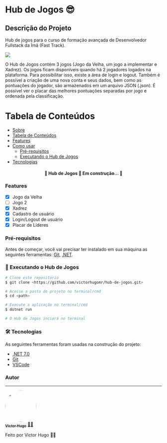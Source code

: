 # Hub de Jogos 😎

## Descrição do Projeto
Hub de jogos para o curso de formação avançada de Desenvolvedor Fullstack da Ímã (Fast Track).

<img src="https://img.shields.io/static/v1?label=csharp&message=hub de jogos&color=7159c1&style=for-the-badge&logo=ghost"/>

O Hub de Jogos contém 3 jogos (Jogo da Velha, um jogo a implementar e Xadrez). Os jogos ficam disponíveis quando há 2 jogadores logados na plataforma. Para possibilitar isso, existe a área de login e logout. Também é possível a criação de uma nova conta e seus dados, bem como as pontuações do jogador, são armazenados em um arquivo JSON (.json). É possível ver o placar das melhores pontuações separadas por jogo e ordenada pela classificação.

Tabela de Conteúdos
=================
<!--ts-->
   * [Sobre](#hub-de-jogos)
   * [Tabela de Conteúdos](#tabela-de-conteudo)
   * [Features](#features)
   * [Como usar](#como-usar)
      * [Pré-requisitos](#pre-requisitos)
      * [Executando o Hub de Jogos](#executando-o-hub-de-jogos)
   * [Tecnologias](#tecnologias)
<!--te-->

<h4 align="center"> 
	🚧  Hub de Jogos 🚀 Em construção...  🚧
</h4>

### Features

- [x] Jogo da Velha
- [ ] Jogo 2
- [x] Xadrez
- [x] Cadastro de usuário
- [x] Login/Logout de usuário
- [x] Placar de Líderes

### Pré-requisitos

Antes de começar, você vai precisar ter instalado em sua máquina as seguintes ferramentas:
[Git](https://git-scm.com), [.NET](https://dotnet.microsoft.com/en-us/).

### 🎲 Executando o Hub de Jogos

```bash
# Clone este repositório
$ git clone <https://github.com/victorhugomr/hub-de-jogos.git>

# Acesse a pasta do projeto no terminal/cmd
$ cd <path>

# Execute a aplicação no terminal/cmd
$ dotnet run

# O Hub de Jogos inciará no terminal
```

### 🛠 Tecnologias

As seguintes ferramentas foram usadas na construção do projeto:

- [.NET 7.0](https://dotnet.microsoft.com/en-us/)
- [Git](https://git-scm.com)
- [VSCode](https://code.visualstudio.com/)

### Autor
---

<a href="https://github.com/victorhugomr">
 <img style="border-radius: 50%;" src="https://avatars.githubusercontent.com/u/22302873?v=4" width="100px;" alt=""/>
 <br />
 <sub><b>Victor Hugo</b></sub></a> <a href="https://github.com/victorhugomr">👨‍💻</a>

Feito por Victor Hugo 👋🏽
